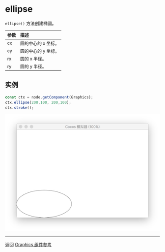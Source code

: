 # ellipse

`ellipse()` 方法创建椭圆。

| 参数 |   描述
| :-------------- | :----------- |
|cx | 圆的中心的 x 坐标。
|cy | 圆的中心的 y 坐标。
|rx | 圆的 x 半径。
|ry | 圆的 y 半径。

## 实例

```ts
const ctx = node.getComponent(Graphics);
ctx.ellipse(200,100, 200,100);
ctx.stroke();
```

<a href="ellipse.png"><img src="./ellipse.png"></a>

<hr>

返回 [Graphics 组件参考](../graphics.md)
